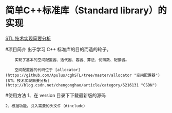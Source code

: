简单C++标准库（Standard library）的实现
==========================
[STL 技术实现简要分析](http://blog.csdn.net/chengonghao/article/category/6216131 "CSDN")

#项目简介
        出于学习 C++ 标准库的目的而造的轮子。
        
        实现了基本的空间配置器、迭代器、容器、算法、仿函数、配接器。
        
        空间配置器的代码位于 [allocator](https://github.com/Apulus/cghSTL/tree/master/allocator "空间配置器") [STL 技术实现简要分析](http://blog.csdn.net/chengonghao/article/category/6216131 "CSDN")

#使用方法
    1、在 version 目录下下载最新版的源码
    
    2、根据功能，引入需要的头文件（#include）
